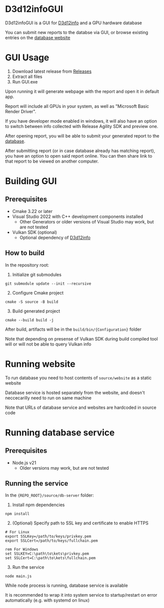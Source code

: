 D3d12infoGUI
============

D3d12infoGUI is a GUI for [D3d12info](https://github.com/sawickiap/D3d12info) and a GPU hardware database

You can submit new reports to the databse via GUI, or browse existing entries on the [database website](https://d3d12infodb.boolka.dev/)

# GUI Usage

1. Download latest release from [Releases](https://github.com/Devaniti/D3d12infoGUI/releases)
2. Extract all files
3. Run GUI.exe

Upon running it will generate webpage with the report and open it in default app.

Report will include all GPUs in your system, as well as "Microsoft Basic Render Driver".

If you have developer mode enabled in windows, it will also have an option to switch between info collected with Release Agility SDK and preview one.

After opening report, you will be able to submit your generated report to the [database](https://d3d12infodb.boolka.dev/).

After submitting report (or in case database already has matching report), you have an option to open said report online. You can then share link to that report to be viewed on another computer.

# Building GUI

## Prerequisites

* Cmake 3.22 or later
* Visual Studio 2022 with C++ development components installed
  * Other Generators or older versions of Visual Studio may work, but are not tested
* Vulkan SDK (optional)
  * Optional dependency of [D3d12info](https://github.com/sawickiap/D3d12info)
 
## How to build

In the repository root:
1. Initialize git submodules 
```
git submodule update --init --recursive
```
2. Configure Cmake project
```
cmake -S source -B build
```
3. Build generated project
```
cmake --build build -j
```
After build, artifacts will be in the `build/bin/{Configuration}` folder

Note that depending on presense of Vulkan SDK during build compiled tool will or will not be able to query Vulkan info

# Running website

To run database you need to host contents of `source/website` as a static website

Database service is hosted separately from the website, and doesn't neccecarilly need to run on same machine

Note that URLs of database service and websites are hardcoded in source code

# Running database service

## Prerequisites

* Node.js v21
  * Older versions may work, but are not tested

## Running the service

In the `{REPO_ROOT}/source/db-server` folder:
1. Install npm dependencies
```
npm install
```
2. (Optional) Specify path to SSL key and certificate to enable HTTPS
```
# For Linux
export SSLKey=/path/to/keys/privkey.pem
export SSLCert=/path/to/keys/fullchain.pem
```
```
rem For Windows
set SSLKEY=C:\path\to\kets\privkey.pem
set SSLCert=C:\path\to\kets\fullchain.pem
```
3. Run the service
```
node main.js
```
While node process is running, database service is available

It is recommended to wrap it into system service to startup/restart on error automatically (e.g. with systemd on linux)
